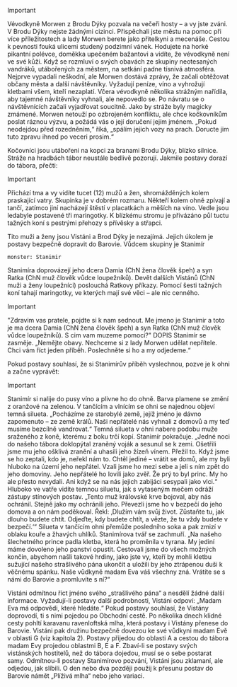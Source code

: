 > [!important] 
> Vévodkyně Morwen z Brodu Dýky pozvala na večeři hosty – a vy jste zváni. V Brodu Dýky nejste žádnými cizinci. Přispěchali jste městu na pomoc při více příležitostech a lady Morwen berete jako přítelkyni a mecenáše. 
> Cestou k pevnosti fouká ulicemi studený podzimní vánek. Hodujete na horké pikantní polévce, doměkka upečeném bažantovi a vidíte, že vévodkyně není ve své kůži. Když se rozmluví o svých obavách ze skupiny neotesaných vandráků, utábořených za městem, na setkání padne tísnivá atmosféra. Nejprve vypadali neškodní, ale Morwen dostává zprávy, že začali obtěžovat občany města a další návštěvníky. Vyžadují peníze, víno a vyhrožují kletbami všem, kteří nezaplatí. Včera vévodkyně několika strážným nařídila, aby tajemné návštěvníky vyhnali, ale nepovedlo se. Po návratu se o návštěvnících začali vyjadřovat soucitně. Jako by stráže byly magicky zmámené. Morwen netouží po ozbrojeném konfliktu, ale chce kočkovníkům poslat ráznou výzvu, a požádá vás o její doručení jejím jménem. „Pokud neodejdou před rozedněním,“ říká, „spálím jejich vozy na prach. Doructe jim tuto zpravu ihned po veceri prosim.“

Kočovníci jsou utábořeni na kopci za branami Brodu Dýky, blízko silnice. Stráže na hradbách tábor neustále bedlivě pozorují. Jakmile postavy dorazí do tábora, přečti:

> [!important]
> Přichází tma a vy vidíte tucet (12) mužů a žen, shromážděných kolem praskající vatry. Skupinka je v dobrém rozmaru. Někteří kolem ohně zpívají a tančí, zatímco jiní nacházejí štěstí v placatkách a měších na víno. Vedle jsou ledabyle postavené tři maringotky. K blízkému stromu je přivázáno půl tuctu tažných koní s pestrými přehozy s přívěsky a střapci.

Tito muži a ženy jsou Vistáni a Brod Dýky je nezajímá. Jejich úkolem je postavy bezpečně dopravit do Barovie. Vůdcem skupiny je Stanimír 
```statblock
monster: Stanimir
```
Stanimíra doprovázejí jeho dcera Damia (ChN žena člověk špeh) a syn Ratka (ChN muž člověk vůdce loupežníků). Devět dalších Vistánů (ChN muži a ženy loupežníci) poslouchá Ratkovy příkazy. Pomocí šesti tažných koní tahají maringotky, ve kterých mají své věci – ale nic cenného.

> [!important]
> "Zdravim vas pratele, pojdte si k nam sednout. Me jmeno je Stanimir a toto je ma dcera Damia (ChN žena člověk špeh) a syn Ratka (ChN muž člověk vůdce loupežníků). S cim vam muzeme pomoci?"
> DOPIS
> Stanimír se zasměje. „Nemějte obavy. Nechceme si z lady Morwen udělat nepřítele. Chci vám říct jeden příběh. Poslechněte si ho a my odjedeme.“
> 

Pokud postavy souhlasí, že si Stanimírův příběh vyslechnou, pozve je k ohni a začne vyprávět:

> [!important]
> Stanimír si nalije do pusy víno a plivne ho do ohně. Barva plamene se změní z oranžové na zelenou. V tančícím a vlnícím se ohni se najednou objeví temná silueta. „Pocházíme ze starobylé země, jejíž jméno je dávno zapomenuto – ze země králů. Naši nepřátelé nás vyhnali z domovů a my teď musíme bezcílně vandrovat.“ Temná silueta v ohni nabere podobu muže sraženého z koně, kterému z boku trčí kopí.
> Stanimír pokračuje. „Jedné noci do našeho tábora doklopýtal zraněný voják a sesunul se k zemi. Ošetřili jsme mu jeho ošklivá zranění a uhasili jeho žízeň vínem. Přežil to. Když jsme se ho zeptali, kdo je, neřekl nám to. Chtěl jediné – vrátit se domů, ale my byli hluboko na území jeho nepřátel. Vzali jsme ho mezi sebe a jeli s ním zpět do jeho domoviny. Jeho nepřátelé ho lovili jako zvěř. Že prý to byl princ. My ho ale přesto nevydali. Ani když se na nás jejich zabijáci sesypali jako vlci.“
> Hluboko ve vatře vidíte temnou siluetu, jak s vytaseným mečem odráží zástupy stínových postav. „Tento muž královské krve bojoval, aby nás ochránil. Stejně jako my ochránili jeho. Převezli jsme ho v bezpečí do jeho domova a on nám poděkoval. Řekl: ‚Dlužím vám svůj život. Zůstaňte tu, jak dlouho budete chtít. Odjeďte, kdy budete chtít, a vězte, že tu vždy budete v bezpečí.‘“ Silueta v tančícím ohni přemůže posledního soka a pak zmizí v oblaku kouře a žhavých uhlíků.
> Stanimírova tvář se zachmuří. „Na našeho šlechetného prince padla kletba, která ho proměnila v tyrana. My jediní máme dovoleno jeho panství opustit. Cestovali jsme do všech možných končin, abychom našli takové hrdiny, jako jste vy, kteří by mohli kletbu sužující našeho strašlivého pána ukončit a uložili by jeho ztrápenou duši k věčnému spánku. Naše vůdkyně madam Eva váš všechny zná. Vrátíte se s námi do Barovie a promluvíte s ní?“

Vistáni odmítnou říct jméno svého „strašlivého pána“ a nesdělí žádné další informace. Vyžadují-li postavy další podrobnosti, Vistáni odpoví: „Madam Eva má odpovědi, které hledáte.“
Pokud postavy souhlasí, že Vistány doprovodí, ti s nimi pojedou po Obchodní cestě. Po několika dnech klidné cesty pohltí karavanu ravenloftská mlha, která postavy i Vistány přenese do Barovie. Vistáni pak družinu bezpečně dovezou ke své vůdkyni madam Evě v oblasti G (viz kapitola 2). Postavy přijedou do oblasti A a cestou do tábora madam Evy projedou oblastmi B, E a F. Zbaví-li se postavy svých vistánských hostitelů, než do tábora dojedou, musí se o sebe postarat samy. Odmítnou-li postavy Stanimírovo pozvání, Vistáni jsou zklamaní, ale odjedou, jak slíbili. O den nebo dva později použij k přesunu postav do Barovie námět „Plíživá mlha“ nebo jeho variaci.
